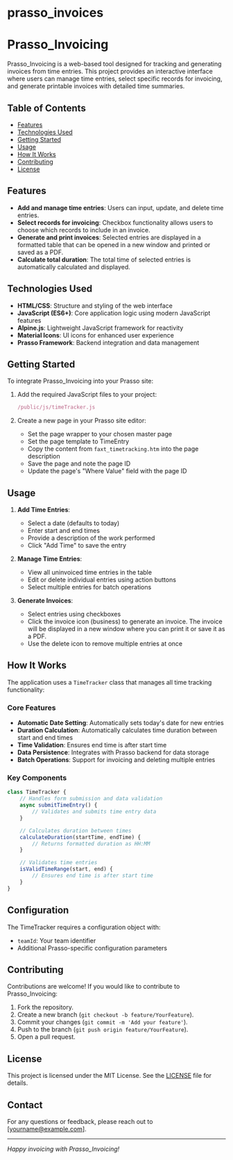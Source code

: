 # prasso_invoices
# Prasso_Invoicing

Prasso_Invoicing is a web-based tool designed for tracking and generating invoices from time entries. This project provides an interactive interface where users can manage time entries, select specific records for invoicing, and generate printable invoices with detailed time summaries. 

## Table of Contents
- [Features](#features)
- [Technologies Used](#technologies-used)
- [Getting Started](#getting-started)
- [Usage](#usage)
- [How It Works](#how-it-works)
- [Contributing](#contributing)
- [License](#license)

## Features
- **Add and manage time entries**: Users can input, update, and delete time entries.
- **Select records for invoicing**: Checkbox functionality allows users to choose which records to include in an invoice.
- **Generate and print invoices**: Selected entries are displayed in a formatted table that can be opened in a new window and printed or saved as a PDF.
- **Calculate total duration**: The total time of selected entries is automatically calculated and displayed.

## Technologies Used
- **HTML/CSS**: Structure and styling of the web interface
- **JavaScript (ES6+)**: Core application logic using modern JavaScript features
- **Alpine.js**: Lightweight JavaScript framework for reactivity
- **Material Icons**: UI icons for enhanced user experience
- **Prasso Framework**: Backend integration and data management

## Getting Started
To integrate Prasso_Invoicing into your Prasso site:

1. Add the required JavaScript files to your project:
   ```javascript
   /public/js/timeTracker.js
   ```

2. Create a new page in your Prasso site editor:
   - Set the page wrapper to your chosen master page
   - Set the page template to TimeEntry
   - Copy the content from `faxt_timetracking.htm` into the page description
   - Save the page and note the page ID
   - Update the page's "Where Value" field with the page ID

## Usage
1. **Add Time Entries**:
   - Select a date (defaults to today)
   - Enter start and end times
   - Provide a description of the work performed
   - Click "Add Time" to save the entry

2. **Manage Time Entries**:
   - View all uninvoiced time entries in the table
   - Edit or delete individual entries using action buttons
   - Select multiple entries for batch operations

3. **Generate Invoices**:
   - Select entries using checkboxes
   - Click the invoice icon (business) to generate an invoice. The invoice will be displayed in a new window where you can print it or save it as a PDF.
   - Use the delete icon to remove multiple entries at once

## How It Works
The application uses a `TimeTracker` class that manages all time tracking functionality:

### Core Features
- **Automatic Date Setting**: Automatically sets today's date for new entries
- **Duration Calculation**: Automatically calculates time duration between start and end times
- **Time Validation**: Ensures end time is after start time
- **Data Persistence**: Integrates with Prasso backend for data storage
- **Batch Operations**: Support for invoicing and deleting multiple entries

### Key Components
```javascript
class TimeTracker {
    // Handles form submission and data validation
    async submitTimeEntry() {
        // Validates and submits time entry data
    }

    // Calculates duration between times
    calculateDuration(startTime, endTime) {
        // Returns formatted duration as HH:MM
    }

    // Validates time entries
    isValidTimeRange(start, end) {
        // Ensures end time is after start time
    }
}
```

## Configuration
The TimeTracker requires a configuration object with:
- `teamId`: Your team identifier
- Additional Prasso-specific configuration parameters

## Contributing
Contributions are welcome! If you would like to contribute to Prasso_Invoicing:
1. Fork the repository.
2. Create a new branch (`git checkout -b feature/YourFeature`).
3. Commit your changes (`git commit -m 'Add your feature'`).
4. Push to the branch (`git push origin feature/YourFeature`).
5. Open a pull request.

## License
This project is licensed under the MIT License. See the [LICENSE](LICENSE) file for details.

## Contact
For any questions or feedback, please reach out to [yourname@example.com].

---

*Happy invoicing with Prasso_Invoicing!*
